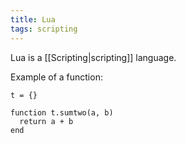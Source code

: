 ```yaml
---
title: Lua
tags: scripting
---
```


Lua is a [[Scripting|scripting]] language.

Example of a function:

```space-lua
t = {}

function t.sumtwo(a, b)
  return a + b
end
```
